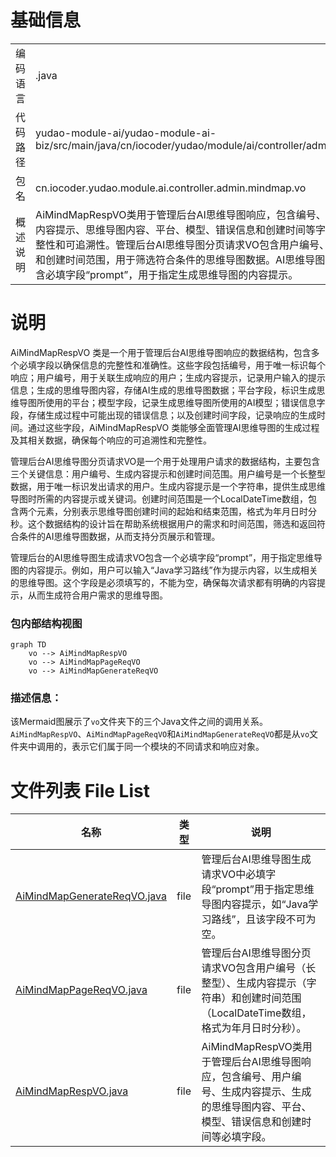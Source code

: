 # 基础信息

|      |      |
|------|------|
| 编码语言 | .java |
| 代码路径 | yudao-module-ai/yudao-module-ai-biz/src/main/java/cn/iocoder/yudao/module/ai/controller/admin/mindmap/vo |
| 包名 | cn.iocoder.yudao.module.ai.controller.admin.mindmap.vo |
| 概述说明 | AiMindMapRespVO类用于管理后台AI思维导图响应，包含编号、用户编号、生成内容提示、思维导图内容、平台、模型、错误信息和创建时间等字段，确保数据完整性和可追溯性。管理后台AI思维导图分页请求VO包含用户编号、生成内容提示和创建时间范围，用于筛选符合条件的思维导图数据。AI思维导图生成请求VO包含必填字段“prompt”，用于指定生成思维导图的内容提示。 |

# 说明

AiMindMapRespVO 类是一个用于管理后台AI思维导图响应的数据结构，包含多个必填字段以确保信息的完整性和准确性。这些字段包括编号，用于唯一标识每个响应；用户编号，用于关联生成响应的用户；生成内容提示，记录用户输入的提示信息；生成的思维导图内容，存储AI生成的思维导图数据；平台字段，标识生成思维导图所使用的平台；模型字段，记录生成思维导图所使用的AI模型；错误信息字段，存储生成过程中可能出现的错误信息；以及创建时间字段，记录响应的生成时间。通过这些字段，AiMindMapRespVO 类能够全面管理AI思维导图的生成过程及其相关数据，确保每个响应的可追溯性和完整性。

管理后台AI思维导图分页请求VO是一个用于处理用户请求的数据结构，主要包含三个关键信息：用户编号、生成内容提示和创建时间范围。用户编号是一个长整型数据，用于唯一标识发出请求的用户。生成内容提示是一个字符串，提供生成思维导图时所需的内容提示或关键词。创建时间范围是一个LocalDateTime数组，包含两个元素，分别表示思维导图创建时间的起始和结束范围，格式为年月日时分秒。这个数据结构的设计旨在帮助系统根据用户的需求和时间范围，筛选和返回符合条件的AI思维导图数据，从而支持分页展示和管理。

管理后台的AI思维导图生成请求VO包含一个必填字段“prompt”，用于指定思维导图的内容提示。例如，用户可以输入“Java学习路线”作为提示内容，以生成相关的思维导图。这个字段是必须填写的，不能为空，确保每次请求都有明确的内容提示，从而生成符合用户需求的思维导图。


### 包内部结构视图

```mermaid
graph TD
    vo --> AiMindMapRespVO
    vo --> AiMindMapPageReqVO
    vo --> AiMindMapGenerateReqVO
```

### 描述信息：
该Mermaid图展示了`vo`文件夹下的三个Java文件之间的调用关系。`AiMindMapRespVO`、`AiMindMapPageReqVO`和`AiMindMapGenerateReqVO`都是从`vo`文件夹中调用的，表示它们属于同一个模块的不同请求和响应对象。

# 文件列表 File List

| 名称   | 类型  | 说明 |
|-------|------|-------------|
| [AiMindMapGenerateReqVO.java](AiMindMapGenerateReqVO.md) | file | 管理后台AI思维导图生成请求VO中必填字段“prompt”用于指定思维导图内容提示，如“Java学习路线”，且该字段不可为空。 |
| [AiMindMapPageReqVO.java](AiMindMapPageReqVO.md) | file | 管理后台AI思维导图分页请求VO包含用户编号（长整型）、生成内容提示（字符串）和创建时间范围（LocalDateTime数组，格式为年月日时分秒）。 |
| [AiMindMapRespVO.java](AiMindMapRespVO.md) | file | AiMindMapRespVO类用于管理后台AI思维导图响应，包含编号、用户编号、生成内容提示、生成的思维导图内容、平台、模型、错误信息和创建时间等必填字段。 |


